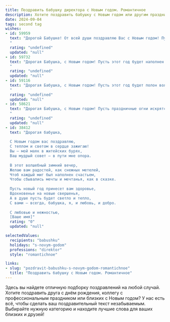 ```yaml
---
title: Поздравить бабушку директора с Новым годом. Романтичное
description: Хотите поздравить бабушку с Новым годом или другим праздником? Наш ИИ создаст незабываемое поздравление, а вы обязательно выделитесь среди других.  
date: 2024-09-04
tags: second tag
wishes:
- id: 59959
  text: "Дорогой Бабушке! От всей души поздравляю Вас с Новым годом! Пусть этот год принесет Вам здоровье, благополучие и множество счастливых моментов, как директор, так и просто как любимая бабушка нашей большой семьи. Пусть праздничные огни искрятся в Ваших глазах, а каждый день будет наполнен любовью, радостью и теплом!
  "
  rating: "undefined"
  updated: "null"
- id: 59732
  text: "Дорогая Бабушка, с Новым годом! Пусть этот год будет наполнен волшебством, радостью и теплом, как праздничная елка, а новые начинания будут успешными, словно Ваш блестящий директорский опыт.
  "
  rating: "undefined"
  updated: "null"
- id: 59116
  text: "Дорогая Бабушка, с Новым годом! Пусть этот год будет полон волшебных мгновений, как мерцающие снежинки в зимнем лесу, а Ваше сердце согревает любовь и забота близких. Пусть каждый день будет наполнен счастьем, как звёздное небо, и пусть все Ваши мечты сбудутся, словно чудеса под бой курантов. С Новым годом, наша дорогая  Директор!
  "
  rating: "undefined"
  updated: "null"
- id: 58621
  text: "Дорогая Бабушка, с Новым годом! Пусть праздничные огни искрятся в твоих глазах, а сердце наполнится теплом и любовью. Пусть новый год принесет тебе здоровье, счастье и радость, а  твоя мудрость и опыт будут путеводной звездой для всех нас.
  "
  rating: "undefined"
  updated: "null"
- id: 38412
  text: "Дорогая бабушка,
  
  С Новым годом вас поздравляю,
  С теплом и светом в сердце зажигаю!
  Вы — мой маяк в житейских бурях,
  Ваш мудрый совет — в пути мне опора.
  
  В этот волшебный зимний вечер,
  Желаю вам радостей, как снежных метелей,
  Чтоб каждый миг был наполнен счастьем,
  Чтобы сбывались мечты и мечтанья, как в сказке.
  
  Пусть новый год принесет вам здоровье,
  Вдохновенье на новые свершенья,
  А в душе пусть будет светло и тепло,
  С вами — всегда, бабушка, я, и любовь, и добро.
  
  С любовью и нежностью,
  [Ваше имя]"
  rating: "0"
  updated: "null"

selectedValues:
  recipients: "babushku"
  holidays: "s-novym-godom"
  professions: "direktor"
  style: "romantichnoe"

links:
- slug: "pozdravit-babushku-s-novym-godom-romantichnoe"
  title: "Поздравить бабушку с Новым годом. Романтичное"
---
```


Здесь вы найдете отличную подборку поздравлений на любой случай. 
Хотите поздравить друга с днём рождения, коллегу с профессиональным праздником или близких с Новым годом? У нас есть всё, чтобы сделать ваш поздравительный текст незабываемым. Выбирайте нужную категорию и находите лучшие слова для ваших близких и друзей!
